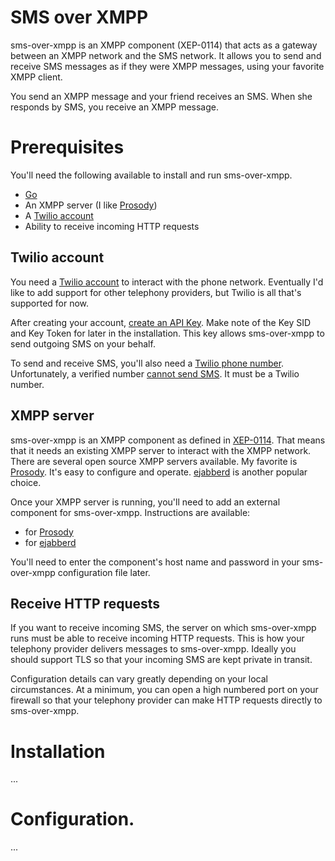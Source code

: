 # SMS over XMPP

sms-over-xmpp is an XMPP component (XEP-0114) that acts as a gateway
between an XMPP network and the SMS network.  It allows you to send
and receive SMS messages as if they were XMPP messages, using your
favorite XMPP client.

You send an XMPP message and your friend receives an SMS.  When she
responds by SMS, you receive an XMPP message.

# Prerequisites

You'll need the following available to install and run sms-over-xmpp.

  * [Go](https://golang.org/dl/)
  * An XMPP server (I like [Prosody](http://prosody.im/))
  * A [Twilio account](https://www.twilio.com/)
  * Ability to receive incoming HTTP requests

## Twilio account

You need a [Twilio account](https://www.twilio.com/) to interact with
the phone network.  Eventually I'd like to add support for other
telephony providers, but Twilio is all that's supported for now.

After creating your
account,
[create an API Key](https://www.twilio.com/console/sms/dev-tools/api-keys).
Make note of the Key SID and Key Token for later in the installation.
This key allows sms-over-xmpp to send outgoing SMS on your behalf.

To send and receive SMS, you'll also need
a
[Twilio phone number](https://www.twilio.com/console/phone-numbers/incoming).
Unfortunately, a verified
number
[cannot send SMS](https://support.twilio.com/hc/en-us/articles/223135427-What-s-the-difference-between-a-verified-phone-number-and-a-Twilio-phone-number-).
It must be a Twilio number.

## XMPP server

sms-over-xmpp is an XMPP component as defined
in [XEP-0114](http://xmpp.org/extensions/xep-0114.html).  That means
that it needs an existing XMPP server to interact with the XMPP
network.  There are several open source XMPP servers available.  My
favorite is [Prosody](http://prosody.im/).  It's easy to configure and
operate.  [ejabberd](https://www.ejabberd.im/) is another popular
choice.

Once your XMPP server is running, you'll need to add an external
component for sms-over-xmpp.  Instructions are available:

  * for [Prosody](http://prosody.im/doc/components#adding_an_external_component)
  * for [ejabberd](https://www.ejabberd.im/node/5134)

You'll need to enter the component's host name and password in your
sms-over-xmpp configuration file later.

## Receive HTTP requests

If you want to receive incoming SMS, the server on which sms-over-xmpp
runs must be able to receive incoming HTTP requests.  This is how your
telephony provider delivers messages to sms-over-xmpp.  Ideally you
should support TLS so that your incoming SMS are kept private in
transit.

Configuration details can vary greatly depending on your local
circumstances.  At a minimum, you can open a high numbered port on
your firewall so that your telephony provider can make HTTP requests
directly to sms-over-xmpp.

# Installation

...

# Configuration.

...
